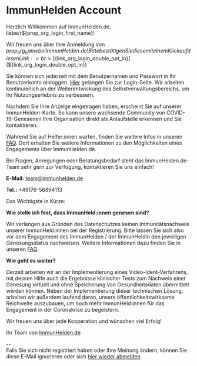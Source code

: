 # ImmunHelden Account

Herzlich Willkommen auf ImmunHelden.de, liebe/r${prop_org_login_first_name}!

Wir freuen uns über Ihre Anmeldung von ${prop_org_name} bei ImmunHelden.de! Bitte bestätigen Sie diese mit einem Klick auf diesen Link:<br>
[${link_org_login_double_opt_in}](${link_org_login_double_opt_in})

Sie können sich jederzeit mit dem Benutzernamen und Passwort in Ihr Benutzerkonto einloggen. [Hier](https://dev.immunhelden.de/de/partner/login) gelangen Sie zur Login-Seite. Wir arbeiten kontinuierlich an der Weiterentwickung des Selbstverwaltungsbereichs, um Ihr Nutzungserlebnis zu verbessern.

Nachdem Sie Ihre Anzeige eingetragen haben, erscheint Sie auf unserer ImmunHelden-Karte. So kann unsere wachsende Community von COVID-19-Genesenen Ihre Organisation direkt als Anlaufstelle erkennen und Sie kontaktieren.

Während Sie auf Helfer:innen warten, finden Sie weitere Infos in unseren [FAQ](https://immunhelden.de/faq/). Dort erhalten Sie weitere Informationen zu den Möglichkeiten eines Engagements über ImmunHelden.de.

Bei Fragen, Anregungen oder Beratungsbedarf steht das ImmunHelden.de-Team sehr gern zur
Verfügung, kontaktieren Sie uns einfach!

<b>E-Mail:</b> team@immunhelden.de

<b>Tel.:</b> +49176-56894113


Das Wichtigste in Kürze: 

<b>Wie stelle ich fest, dass ImmunHeld:innen genesen sind?</b>

Wir verlangen aus Gründen des Datenschutzes keinen Immunitätsnachweis unserer ImmunHeld:innen bei der Registrierung.
Bitte lassen Sie sich also vor dem Engagement des ImmunHelden / der ImmunHeldin den jeweiligen Genesungsstatus nachweisen. Weitere Informationen dazu finden Sie in unseren [FAQ](https://immunhelden.de/faq/).

<b>Wie geht es weiter?</b>

Derzeit arbeiten wir an der Implementierung eines Video-Ident-Verfahrens, mit dessen Hilfe auch die
Ergebnisse klinischer Tests zum Nachweis einer Genesung virtuell und ohne Speicherung von
Gesundheitsdaten übermittelt werden können. Neben der Implementierung dieser technischen
Lösung, arbeiten wir außerdem laufend daran, unsere öffentlichkeitswirksame Reichweite
auszubauen, um noch mehr ImmunHeld:innen für das Engagement in der Coronakrise zu begeistern.

Wir freuen uns über jede Kooperation und wünschen viel Erfolg!

Ihr Team von [ImmunHelden.de](https://ImmunHelden.de)

--<br>
Falls Sie sich nicht registriert haben oder Ihre Meinung ändern, können Sie diese E-Mail ignorieren oder sich [hier wieder abmelden](${link_org_login_opt_out})
